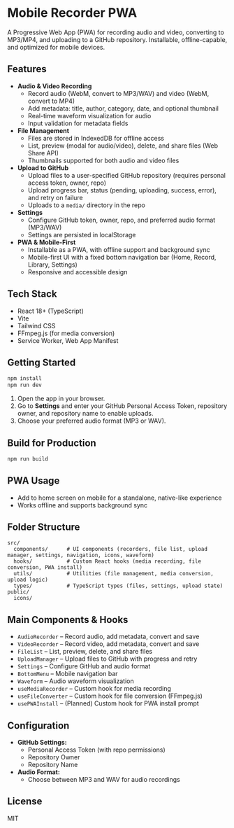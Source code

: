 # Mobile Recorder PWA

A Progressive Web App (PWA) for recording audio and video, converting to MP3/MP4, and uploading to a GitHub repository. Installable, offline-capable, and optimized for mobile devices.

## Features
- **Audio & Video Recording**
  - Record audio (WebM, convert to MP3/WAV) and video (WebM, convert to MP4)
  - Add metadata: title, author, category, date, and optional thumbnail
  - Real-time waveform visualization for audio
  - Input validation for metadata fields
- **File Management**
  - Files are stored in IndexedDB for offline access
  - List, preview (modal for audio/video), delete, and share files (Web Share API)
  - Thumbnails supported for both audio and video files
- **Upload to GitHub**
  - Upload files to a user-specified GitHub repository (requires personal access token, owner, repo)
  - Upload progress bar, status (pending, uploading, success, error), and retry on failure
  - Uploads to a `media/` directory in the repo
- **Settings**
  - Configure GitHub token, owner, repo, and preferred audio format (MP3/WAV)
  - Settings are persisted in localStorage
- **PWA & Mobile-First**
  - Installable as a PWA, with offline support and background sync
  - Mobile-first UI with a fixed bottom navigation bar (Home, Record, Library, Settings)
  - Responsive and accessible design

## Tech Stack
- React 18+ (TypeScript)
- Vite
- Tailwind CSS
- FFmpeg.js (for media conversion)
- Service Worker, Web App Manifest

## Getting Started

```bash
npm install
npm run dev
```

1. Open the app in your browser.
2. Go to **Settings** and enter your GitHub Personal Access Token, repository owner, and repository name to enable uploads.
3. Choose your preferred audio format (MP3 or WAV).

## Build for Production

```bash
npm run build
```

## PWA Usage
- Add to home screen on mobile for a standalone, native-like experience
- Works offline and supports background sync

## Folder Structure
```
src/
  components/      # UI components (recorders, file list, upload manager, settings, navigation, icons, waveform)
  hooks/           # Custom React hooks (media recording, file conversion, PWA install)
  utils/           # Utilities (file management, media conversion, upload logic)
  types/           # TypeScript types (files, settings, upload state)
public/
  icons/
```

## Main Components & Hooks
- `AudioRecorder` – Record audio, add metadata, convert and save
- `VideoRecorder` – Record video, add metadata, convert and save
- `FileList` – List, preview, delete, and share files
- `UploadManager` – Upload files to GitHub with progress and retry
- `Settings` – Configure GitHub and audio format
- `BottomMenu` – Mobile navigation bar
- `Waveform` – Audio waveform visualization
- `useMediaRecorder` – Custom hook for media recording
- `useFileConverter` – Custom hook for file conversion (FFmpeg.js)
- `usePWAInstall` – (Planned) Custom hook for PWA install prompt

## Configuration
- **GitHub Settings:**
  - Personal Access Token (with repo permissions)
  - Repository Owner
  - Repository Name
- **Audio Format:**
  - Choose between MP3 and WAV for audio recordings

## License
MIT
